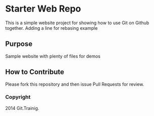 # Starter Web Repo

This is a simple website project for showing how to use Git on Github together. Adding a line for rebasing example

## Purpose

Sample website with plenty of files for demos

## How to Contribute
 
Please fork this repository and then issue Pull Requests for review.

### Copyright

2014 Git.Trainig.